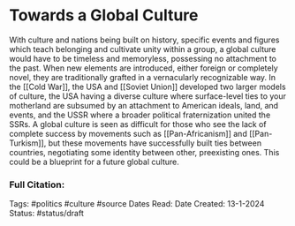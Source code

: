 # Towards a Global Culture
With culture and nations being built on history, specific events and figures which teach belonging and cultivate unity within a group, a global culture would have to be timeless and memoryless, possessing no attachment to the past. When new elements are introduced, either foreign or completely novel, they are traditionally grafted in a vernacularly recognizable way. In the [[Cold War]], the USA and [[Soviet Union]] developed two larger models of culture, the USA having a diverse culture where surface-level ties to your motherland are subsumed by an attachment to American ideals, land, and events, and the USSR where a broader political fraternization united the SSRs. A global culture is seen as difficult for those who see the lack of complete success by movements such as [[Pan-Africanism]] and [[Pan-Turkism]], but these movements have successfully built ties between countries, negotiating some identity between other, preexisting ones. This could be a blueprint for a future global culture.

### Full Citation:
Tags:  #politics #culture  #source
Dates Read:
Date Created: 13-1-2024
Status: #status/draft